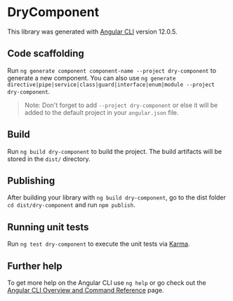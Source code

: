 # DryComponent

This library was generated with [Angular CLI](https://github.com/angular/angular-cli) version 12.0.5.

## Code scaffolding

Run `ng generate component component-name --project dry-component` to generate a new component. You can also use `ng generate directive|pipe|service|class|guard|interface|enum|module --project dry-component`.
> Note: Don't forget to add `--project dry-component` or else it will be added to the default project in your `angular.json` file. 

## Build

Run `ng build dry-component` to build the project. The build artifacts will be stored in the `dist/` directory.

## Publishing

After building your library with `ng build dry-component`, go to the dist folder `cd dist/dry-component` and run `npm publish`.

## Running unit tests

Run `ng test dry-component` to execute the unit tests via [Karma](https://karma-runner.github.io).

## Further help

To get more help on the Angular CLI use `ng help` or go check out the [Angular CLI Overview and Command Reference](https://angular.io/cli) page.

